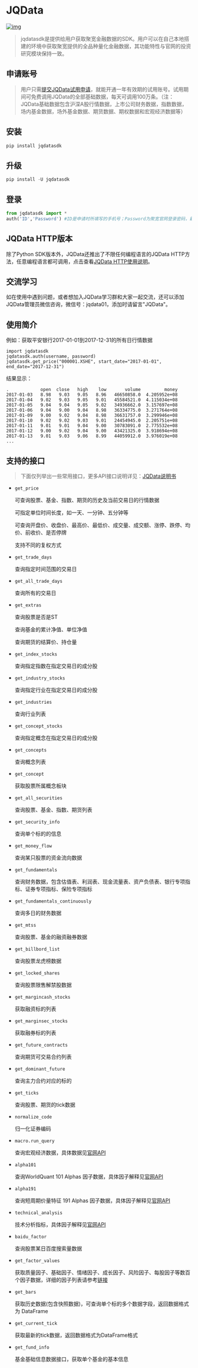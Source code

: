 # JQData

[![img](https://raw.githubusercontent.com/JoinQuant/jqdatasdk/master/logo.png)](https://raw.githubusercontent.com/JoinQuant/jqdatasdk/master/logo.png)

> jqdatasdk是提供给用户获取聚宽金融数据的SDK。用户可以在自己本地搭建的环境中获取聚宽提供的全品种量化金融数据，其功能特性与官网的投资研究模块保持一致。


## 申请账号
>用户只需[提交JQData试用申请](https://www.joinquant.com/default/index/sdk)，就能开通一年有效期的试用账号。试用期间可免费调用JQData的全部基础数据，每天可调用100万条。（注：JQData基础数据包含沪深A股行情数据，上市公司财务数据，指数数据，场内基金数据，场外基金数据、期货数据、期权数据和宏观经济数据等）


## 安装

```python
pip install jqdatasdk
```

## 升级

```python
pip install -U jqdatasdk
```

## 登录

```python
from jqdatasdk import *
auth('ID','Password') #ID是申请时所填写的手机号；Password为聚宽官网登录密码，新申请用户默认为手机号后6位
```

## JQData HTTP版本
除了Python SDK版本外，JQData还推出了不限任何编程语言的JQData HTTP方法，任意编程语言都可调用，点击查看[JQData HTTP使用说明](https://dataapi.joinquant.com/docs)。

## 交流学习
如在使用中遇到问题，或者想加入JQData学习群和大家一起交流，还可以添加JQData管理员微信咨询，微信号：jqdata01，添加时请留言"JQData"。


## 使用简介

例如：获取平安银行2017-01-01到2017-12-31的所有日行情数据

```
import jqdatasdk
jqdatasdk.auth(username, password)
jqdatasdk.get_price("000001.XSHE", start_date="2017-01-01", end_date="2017-12-31")
```

结果显示：

```
.            open  close   high    low       volume         money
2017-01-03   8.98   9.03   9.05   8.96   46650858.0  4.205952e+08
2017-01-04   9.02   9.03   9.05   9.01   45584521.0  4.115034e+08
2017-01-05   9.04   9.04   9.05   9.02   34936662.0  3.157697e+08
2017-01-06   9.04   9.00   9.04   8.98   36334775.0  3.271764e+08
2017-01-09   9.00   9.02   9.04   8.98   36631757.0  3.299946e+08
2017-01-10   9.02   9.02   9.03   9.01   24454945.0  2.205751e+08
2017-01-11   9.01   9.01   9.04   9.00   30783091.0  2.775532e+08
2017-01-12   9.00   9.02   9.04   9.00   43421325.0  3.918694e+08
2017-01-13   9.01   9.03   9.06   8.99   44059912.0  3.976019e+08
...
```


## 支持的接口

> 下面仅列举出一些常用接口，更多API接口说明详见：[JQData说明书](https://www.joinquant.com/help/api/help?name=JQData#JQData%E8%AF%B4%E6%98%8E%E4%B9%A6)

- `get_price`

  可查询股票、基金、指数、期货的历史及当前交易日的行情数据

  可指定单位时间长度，如一天、一分钟、五分钟等

  可查询开盘价、收盘价、最高价、最低价、成交量、成交额、涨停、跌停、均价、前收价、是否停牌

  支持不同的复权方式

- `get_trade_days`

  查询指定时间范围的交易日

- `get_all_trade_days`

  查询所有的交易日

- `get_extras`

  查询股票是否是ST

  查询基金的累计净值、单位净值

  查询期货的结算价、持仓量

- `get_index_stocks`

  查询指定指数在指定交易日的成分股

- `get_industry_stocks`

  查询指定行业在指定交易日的成分股

- `get_industries`

  查询行业列表

- `get_concept_stocks`

  查询指定概念在指定交易日的成分股

- `get_concepts`

  查询概念列表

- `get_concept`

  获取股票所属概念板块

- `get_all_securities`

  查询股票、基金、指数、期货列表

- `get_security_info`

  查询单个标的的信息

- `get_money_flow`

  查询某只股票的资金流向数据

- `get_fundamentals`

  查询财务数据，包含估值表、利润表、现金流量表、资产负债表、银行专项指标、证券专项指标、保险专项指标

- `get_fundamentals_continuously`

  查询多日的财务数据

- `get_mtss`

  查询股票、基金的融资融券数据

- `get_billbord_list`

  查询股票龙虎榜数据

- `get_locked_shares`

  查询股票限售解禁股数据

- `get_margincash_stocks`

  获取融资标的列表

- `get_marginsec_stocks`

  获取融券标的列表

- `get_future_contracts`

  查询期货可交易合约列表

- `get_dominant_future`

  查询主力合约对应的标的

- `get_ticks`

  查询股票、期货的tick数据

- `normalize_code`

  归一化证券编码

- `macro.run_query`

  查询宏观经济数据，具体数据见[官网API](https://www.joinquant.com/data/dict/macroData)

- `alpha101`

  查询WorldQuant 101 Alphas 因子数据，具体因子解释见[官网API](https://www.joinquant.com/data/dict/alpha101)

- `alpha191`

  查询短周期价量特征 191 Alphas 因子数据，具体因子解释见[官网API](https://www.joinquant.com/data/dict/alpha191)

- `technical_analysis`

  技术分析指标，具体因子解释见[官网API](https://www.joinquant.com/data/dict/technicalanalysis)

- `baidu_factor`

  查询股票某日百度搜索量数据

- `get_factor_values`

  获取质量因子、基础因子、情绪因子、成长因子、风险因子、每股因子等数百个因子数据，详细的因子列表请参考[链接](https://www.joinquant.com/help/api/help?name=factor_values)

- `get_bars`

  获取历史数据(包含快照数据)，可查询单个标的多个数据字段，返回数据格式为 DataFrame

- `get_current_tick`

  获取最新的tick数据，返回数据格式为DataFrame格式

- `get_fund_info`

  基金基础信息数据接口，获取单个基金的基本信息
